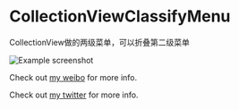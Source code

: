 # CollectionViewClassifyMenu
CollectionView做的两级菜单，可以折叠第二级菜单



![Example screenshot](https://github.com/ChenYilong/CollectionViewClassifyMenu/blob/master/点餐Demo6.gif)

Check out [my weibo](http://weibo.com/luohanchenyilong/) for more info.

Check out [my twitter](https://twitter.com/stevechen1010) for more info.
